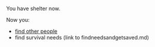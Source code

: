You have shelter now.

Now you:
- [find other people](../hostileperson.md)
- find survival needs (link to findneedsandgetsaved.md)